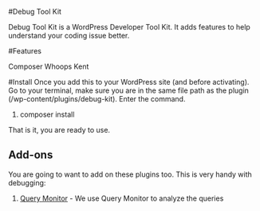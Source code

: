#Debug Tool Kit 

Debug Tool Kit is a WordPress Developer Tool Kit. It adds features to help understand your coding issue better.

#Features 

Composer
Whoops
Kent

#Install 
Once you add this to your WordPress site (and before activating). Go to your terminal, make sure you are in the same file path as the plugin (/wp-content/plugins/debug-kit). 
Enter the command.

1. composer install

That is it, you are ready to use. 

## Add-ons

You are going to want to add on these plugins too. This is very handy with debugging:

1. [Query Monitor](https://github.com/johnbillion/query-monitor) - We use Query Monitor to analyze the queries